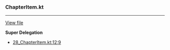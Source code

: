 ### ChapterItem.kt
---
[View file](../../precision_analyzed/28_ChapterItem.kt)

**Super Delegation**

 - [28_ChapterItem.kt:12:9](../../precision_analyzed/28_ChapterItem.kt#L12)
